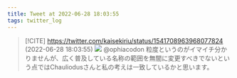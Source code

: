 ```yaml
---
title: Tweet at 2022-06-28 18:03:55
tags: twitter_log
---
```


> [!CITE] https://twitter.com/kaisekiriu/status/1541708963968077824 (2022-06-28 18:03:55)
> ![](https://twitter.com/kaisekiriu/status/1541708963968077824)
> @ophiacodon 粒度というのがイマイチ分かりませんが、広く普及している名称の範囲を無闇に変更すべきでないという点ではChauliodusさんと私の考えは一致しているかと思います。

